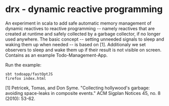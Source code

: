 # drx - dynamic reactive programming

An experiment in scala to add safe automatic memory management of dynamic reactives to reactive programming -- namely reactives that are created at runtime and safely collected by a garbage collector, if no longer used anywhere. The basic concept -- setting unneeded signals to sleep and waking them up when needed -- is based on [1]. Additionaly we set observers to sleep and wake them up if their result is not visible on screen. Contains as an example Todo-Management-App.

Run the example:
~~~
sbt todoapp/fastOptJS
firefox index.html
~~~

[1] Petricek, Tomas, and Don Syme. "Collecting hollywood's garbage: avoiding space-leaks in composite events." ACM Sigplan Notices 45, no. 8 (2010): 53-62.
